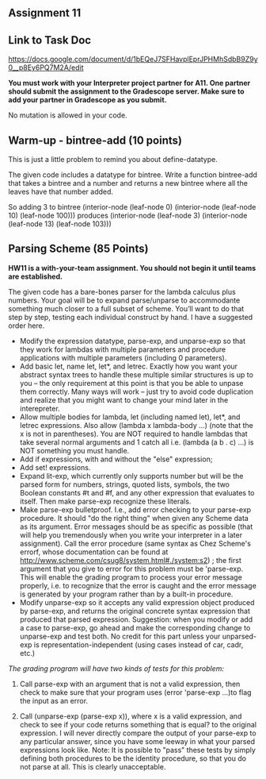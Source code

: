 ## Assignment 11

## Link to Task Doc
https://docs.google.com/document/d/1bEQeJ7SFHavplEprJPHMhSdbB9Z9y0__p8Ey6PQ7M2A/edit

**You must work with your Interpreter project partner for A11.  One partner should submit the assignment to the Gradescope server. Make sure to add your partner in Gradescope as you submit.**

No mutation is allowed in your code.

## Warm-up - bintree-add (10 points)

This is just a little problem to remind you about define-datatype.

The given code includes a datatype for bintree.  Write a function
bintree-add that takes a bintree and a number and returns a new
bintree where all the leaves have that number added.

So adding 3 to bintree (interior-node (leaf-node 0) (interior-node (leaf-node 10) (leaf-node 100)))
produces (interior-node (leaf-node 3) (interior-node (leaf-node 13) (leaf-node 103)))

## Parsing Scheme (85 Points)

**HW11 is a with-your-team assignment.  You should not begin it until teams are established.**

The given code has a bare-bones parser for the lambda calculus plus numbers.  Your goal will be to expand parse/unparse to accommodante something much closer to a full subset of scheme.  You’ll want to do that step by step, testing each individual construct by hand.  I have a suggested order here.

- Modify the expression datatype, parse-exp, and unparse-exp so that they work for lambdas with multiple parameters and procedure applications with multiple parameters (including 0 parameters).
- Add basic let, name let, let*, and letrec.  Exactly how you want your abstract syntax trees to handle these multiple similar structures is up to you – the only requirement at this point is that you be able to unpase them correctly.  Many ways will work – just try to avoid code duplication and realize that you might want to change your mind later in the interepreter.
- Allow multiple bodies for lambda, let (including named let), let*,
  and letrec expressions. Also allow (lambda x lambda-body …) (note
  that the x is not in parentheses).  You are NOT required to handle
  lambdas that take several normal arguments and 1 catch all
  i.e. (lambda (a b . c) ...) is NOT something you must handle.
- Add if expressions, with and without the "else" expression;
- Add set! expressions.  
- Expand lit-exp, which currently only supports number but will be the parsed form for numbers, strings, quoted lists, symbols, the two Boolean constants #t and #f, and any other expression that evaluates to itself.   Then make parse-exp recognize these literals. 
- Make parse-exp bulletproof. I.e., add error checking to your parse-exp procedure. It should "do the right thing" when given any Scheme data as its argument. Error messages should be as specific as possible (that will help you tremendously when you write your interpreter in a later assignment). Call the error procedure (same syntax as Chez Scheme's errorf, whose documentation can be found at http://www.scheme.com/csug8/system.html#./system:s2) ; the first argument that you give to error for this problem must be 'parse-exp. This will enable the grading program to process your error message properly, i.e. to recognize that the error is caught and the error message is generated by your program rather than by a built-in procedure. 
- Modify unparse-exp so it accepts any valid expression object produced by parse-exp, and returns the original concrete syntax expression that produced that parsed expression.   Suggestion:  when you modify or add a case to parse-exp, go ahead and make the corresponding change to unparse-exp and test both.  No credit for this part unless your unparsed-exp is representation-independent (using cases instead of car, cadr, etc.)

*The grading program will have two kinds of tests for this problem:*

1. Call parse-exp with an argument that is not a valid expression, then check to make sure that your program uses (error 'parse-exp …)to flag the input as an error.

2. Call (unparse-exp (parse-exp x)), where x is a valid expression, and check to see if your  code returns something that is equal? to the original expression. I will never directly compare the output of your parse-exp to any particular answer, since you have some leeway in what your parsed expressions look like. Note: It is possible to "pass" these tests by simply defining both procedures to be the identity procedure, so that you do not parse at all. This is clearly unacceptable.
